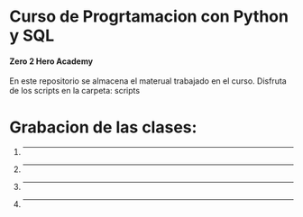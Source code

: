 # Curso de Progrtamacion con Python y SQL
#### Zero 2 Hero Academy

En este repositorio se almacena el materual trabajado en el curso.
Disfruta de los scripts en la carpeta: scripts

# Grabacion de las clases:
1. ---
2. ---
3. ---
4. --- 